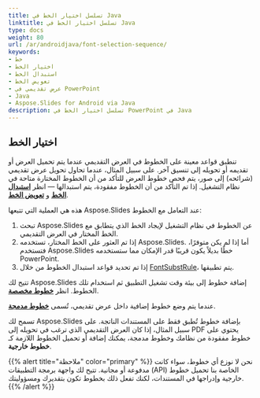 ```yaml
---
title: تسلسل اختيار الخط في Java
linktitle: تسلسل اختيار الخط في Java
type: docs
weight: 80
url: /ar/androidjava/font-selection-sequence/
keywords:
- خط
- اختيار الخط
- استبدال الخط
- تعويض الخط
- عرض تقديمي في PowerPoint
- Java
- Aspose.Slides for Android via Java
description: تسلسل اختيار الخط في PowerPoint في Java
---
```


## اختيار الخط

تنطبق قواعد معينة على الخطوط في العرض التقديمي عندما يتم تحميل العرض أو تقديمه أو تحويله إلى تنسيق آخر. على سبيل المثال، عندما تحاول تحويل عرض تقديمي (شرائحه) إلى صور، يتم فحص خطوط العرض للتأكد من أن الخطوط المختارة متاحة في نظام التشغيل. إذا تم التأكد من أن الخطوط مفقودة، يتم استبدالها — انظر [**استبدال الخط**](https://docs.aspose.com/slides/androidjava/font-replacement/) و [**تعويض الخط**](https://docs.aspose.com/slides/androidjava/font-substitution/).

هذه هي العملية التي تتبعها Aspose.Slides عند التعامل مع الخطوط:

1. تبحث Aspose.Slides عن الخطوط في نظام التشغيل لإيجاد الخط الذي يتطابق مع الخط المختار في العرض التقديمي.
2. إذا تم العثور على الخط المختار، تستخدمه Aspose.Slides. أما إذا لم يكن متوفرًا، فتستخدم Aspose.Slides خطًا بديلاً يكون قريبًا قدر الإمكان مما ستستخدمه PowerPoint.
3. إذا تم تحديد قواعد استبدال الخطوط من خلال [FontSubstRule](https://reference.aspose.com/slides/androidjava/com.aspose.slides/fontsubstrule/)، يتم تطبيقها.

تتيح لك Aspose.Slides إضافة خطوط إلى بيئة وقت تشغيل التطبيق ثم استخدام تلك الخطوط. انظر [**خطوط مخصصة**](https://docs.aspose.com/slides/androidjava/custom-font/).

عندما يتم وضع خطوط إضافية داخل عرض تقديمي، تُسمى [**خطوط مدمجة**](https://docs.aspose.com/slides/androidjava/embedded-font/).

تسمح لك Aspose.Slides بإضافة خطوط تُطبق فقط على المستندات الناتجة. على سبيل المثال، إذا كان العرض التقديمي الذي ترغب في تحويله إلى PDF يحتوي على خطوط مفقودة من نظامك وخطوط مدمجة، يمكنك إضافة أو تحميل الخطوط اللازمة كـ **خطوط خارجية**.

{{% alert title="ملاحظة" color="primary" %}} 
نحن لا نوزع أي خطوط، سواء كانت مدفوعة أو مجانية. تتيح لك واجهة برمجة التطبيقات (API) الخاصة بنا تحميل خطوط خارجية وإدراجها في المستندات، لكنك تفعل ذلك بخطوط تكون بتقديرك ومسؤوليتك.
{{% /alert %}}